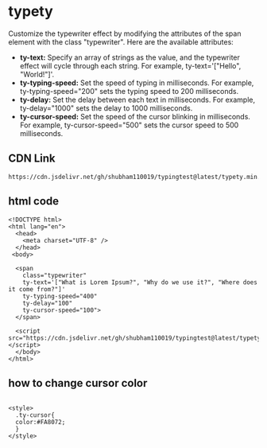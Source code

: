 # typety

<p>Customize the typewriter effect by modifying the attributes of the span element with the class "typewriter". Here are the available attributes:</p>

<ul>
  <li><strong>ty-text:</strong> Specify an array of strings as the value, and the typewriter effect will cycle through each string. For example, ty-text='["Hello", "World!"]'.</li>
  <li><strong>ty-typing-speed:</strong> Set the speed of typing in milliseconds. For example, ty-typing-speed="200" sets the typing speed to 200 milliseconds.</li>
  <li><strong>ty-delay:</strong> Set the delay between each text in milliseconds. For example, ty-delay="1000" sets the delay to 1000 milliseconds.</li>
  <li><strong>ty-cursor-speed:</strong> Set the speed of the cursor blinking in milliseconds. For example, ty-cursor-speed="500" sets the cursor speed to 500 milliseconds.</li>
</ul>


## CDN Link
```
https://cdn.jsdelivr.net/gh/shubham110019/typingtest@latest/typety.min.js
```

## html code

```
<!DOCTYPE html>
<html lang="en">
  <head>
    <meta charset="UTF-8" />
  </head>
 <body>

  <span
    class="typewriter"
    ty-text='["What is Lorem Ipsum?", "Why do we use it?", "Where does it come from?"]'
    ty-typing-speed="400"
    ty-delay="100"
    ty-cursor-speed="100">
  </span>
 
  <script src="https://cdn.jsdelivr.net/gh/shubham110019/typingtest@latest/typety.min.js"></script>
  </body>
</html>
```

## how to change cursor color
```

<style>
  .ty-cursor{
  color:#FA8072;
  }
</style>
```
